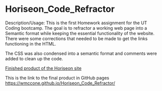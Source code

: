 # Horiseon_Code_Refractor

Description/Usage:
This is the first Homework assignment for the UT Coding bootcamp. The goal is to refractor a working web page into a Semantic format while keeping the essential functionality of the website. There were some corrections that needed to be made to get the links functioning in the HTML.

The CSS was also condensed into a semantic format and comments were added to clean up the code.

[Finished product of the Horiseon site](main/assets/images/screenshot-wmccone.github.io-2020.12.17-20_12_52.png)

This is the link to the final product in GitHub pages <https://wmccone.github.io/Horiseon_Code_Refractor/>

